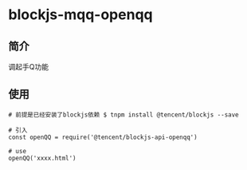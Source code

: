 # blockjs-mqq-openqq

## 简介
调起手Q功能

## 使用
```
# 前提是已经安装了blockjs依赖 $ tnpm install @tencent/blockjs --save

# 引入
const openQQ = require('@tencent/blockjs-api-openqq')

# use
openQQ('xxxx.html')
```
